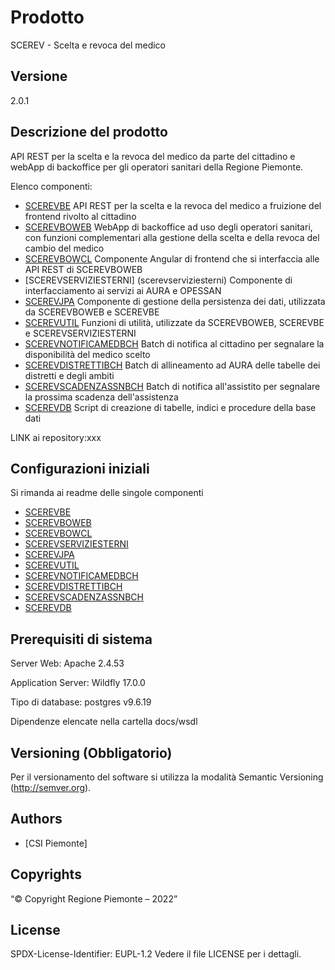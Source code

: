 # Prodotto

SCEREV - Scelta e revoca del medico

## Versione

2.0.1

## Descrizione del prodotto

API REST per la scelta e la revoca del medico da parte del cittadino e webApp di backoffice per gli operatori sanitari della Regione Piemonte.

Elenco componenti:

* [SCEREVBE](scerevbe) API REST per la scelta e la revoca del medico a fruizione del frontend rivolto al cittadino
* [SCEREVBOWEB](scerevboweb) WebApp di backoffice ad uso degli operatori sanitari, con funzioni complementari alla gestione della scelta e della revoca del cambio del medico
* [SCEREVBOWCL](scerevbowcl) Componente Angular di frontend che si interfaccia alle API REST di SCEREVBOWEB
* [SCEREVSERVIZIESTERNI] (scerevserviziesterni) Componente di interfacciamento ai servizi ai AURA e OPESSAN
* [SCEREVJPA](scerevjpa) Componente di gestione della persistenza dei dati, utilizzata da SCEREVBOWEB e SCEREVBE
* [SCEREVUTIL](scerevutil) Funzioni di utilità, utilizzate da SCEREVBOWEB, SCEREVBE e SCEREVSERVIZIESTERNI
* [SCEREVNOTIFICAMEDBCH](scerevnotificamedbch) Batch di notifica al cittadino per segnalare la disponibilità del medico scelto
* [SCEREVDISTRETTIBCH](scerevdistrettibch) Batch di allineamento ad AURA delle tabelle dei distretti e degli ambiti
* [SCEREVSCADENZASSNBCH](scerevscadenzassnbch) Batch di notifica all'assistito per segnalare la prossima scadenza dell'assistenza
* [SCEREVDB](scerevdb) Script di creazione di tabelle, indici e procedure della base dati

LINK ai repository:xxx

## Configurazioni iniziali

Si rimanda ai readme delle singole componenti

* [SCEREVBE](scerevbe/README.md)
* [SCEREVBOWEB](scerevboweb/README.md)
* [SCEREVBOWCL](scerevbowcl/README.md)
* [SCEREVSERVIZIESTERNI](scerevserviziesterni/README.md)
* [SCEREVJPA](scerevjpa/README.md)
* [SCEREVUTIL](scerevutil/README.md)
* [SCEREVNOTIFICAMEDBCH](scerevnotificamedbch/README.md)
* [SCEREVDISTRETTIBCH](scerevdistrettibch/README.md)
* [SCEREVSCADENZASSNBCH](scerevscadenzassnbch/README.md)
* [SCEREVDB](scerevdb/README.md)

## Prerequisiti di sistema

Server Web:
Apache 2.4.53

Application Server:
Wildfly 17.0.0

Tipo di database:
postgres v9.6.19

Dipendenze elencate nella cartella docs/wsdl

## Versioning (Obbligatorio)

Per il versionamento del software si utilizza la modalità Semantic Versioning (http://semver.org).

## Authors

* [CSI Piemonte]

## Copyrights

“© Copyright Regione Piemonte – 2022”

## License

SPDX-License-Identifier: EUPL-1.2
Vedere il file LICENSE per i dettagli.
